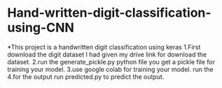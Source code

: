 # Hand-written-digit-classification-using-CNN
*This project is a handwritten digit classification using keras
1.First download the digit dataset I had given my drive link for download the dataset.
2.run the generate_pickle.py python file you get a pickle file for training your model.
3.use google colab for training your model.
  run the 
4.for the output run predicted.py to predict the output.

